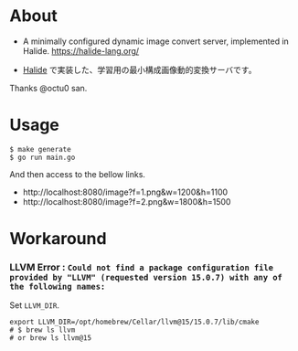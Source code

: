 # About

- A minimally configured dynamic image convert server, implemented in Halide. https://halide-lang.org/

- [Halide](https://halide-lang.org/) で実装した、学習用の最小構成画像動的変換サーバです。

Thanks @octu0 san.

# Usage

```shell
$ make generate
$ go run main.go
```

And then access to the bellow links.

- http://localhost:8080/image?f=1.png&w=1200&h=1100
- http://localhost:8080/image?f=2.png&w=1800&h=1500

# Workaround

### LLVM Error : `Could not find a package configuration file provided by "LLVM" (requested version 15.0.7) with any of the following names:`

Set `LLVM_DIR`.

```shell
export LLVM_DIR=/opt/homebrew/Cellar/llvm@15/15.0.7/lib/cmake
# $ brew ls llvm
# or brew ls llvm@15
```
